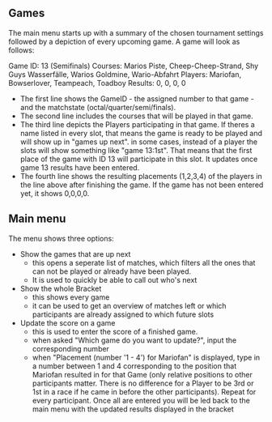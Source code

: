 ## Games

The main menu starts up with a summary of the chosen tournament settings followed by a depiction of every upcoming game. A game will look as follows:

Game ID: 13 (Semifinals)
Courses: Marios Piste, Cheep-Cheep-Strand, Shy Guys Wasserfälle, Warios Goldmine, Wario-Abfahrt
Players: Mariofan, Bowserlover, Teampeach, Toadboy
Results: 0, 0, 0, 0

- The first line shows the GameID - the assigned number to that game - and the matchstate (octal/quarter/semi/finals).
- The second line includes the courses that will be played in that game.
- The third line depicts the Players participating in that game. If theres a name listed in every slot, that means the game is ready to be played and will show up in "games up next". in some cases, instead of a player the slots will show something like "game 13:1st". That means that the first place of the game with ID 13 will participate in this slot. It updates once game 13 results have been entered.
- The fourth line shows the resulting placements (1,2,3,4) of the players in the line above after finishing the game. If the game has not been entered yet, it shows 0,0,0,0.

## Main menu

The menu shows three options:
- Show the games that are up next
	- this opens a seperate list of matches, which filters all the ones that can not be played or already have been played.
	- It is used to quickly be able to call out who's next
- Show the whole Bracket
	- this shows every game
	- it can be used to get an overview of matches left or which participants are already assigned to which future slots
- Update the score on a game
	- this is used to enter the score of a finished game.
	- when asked "Which game do you want to update?", input the corresponding number
	- when "Placement (number '1 - 4') for Mariofan" is displayed, type in a number between 1 and 4 corresponding to the position that Mariofan resulted in for that Game (only relative positions to other participants matter. There is no difference for a Player to be 3rd or 1st in a race if he came in before the other participants). Repeat for every participant. Once all are entered you will be led back to the main menu with the updated results displayed in the bracket


